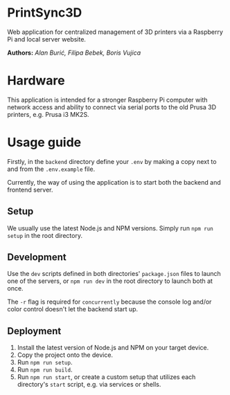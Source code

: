 # PrintSync3D

Web application for centralized management of 3D printers via a Raspberry Pi and local server website.

**Authors:** *Alan Burić, Filipa Bebek, Boris Vujica*

# Hardware

This application is intended for a stronger Raspberry Pi computer with network access and ability to connect via serial
ports to the old Prusa 3D printers, e.g. Prusa i3 MK2S.

# Usage guide

Firstly, in the `backend` directory define your `.env` by making a copy next to and from the `.env.example` file.

Currently, the way of using the application is to start both the backend and frontend server.

## Setup

We usually use the latest Node.js and NPM versions. Simply run `npm run setup` in the root directory.

## Development

Use the `dev` scripts defined in both directories' `package.json` files to launch one of the servers, or `npm run dev`
in the root directory to launch both at once.

The `-r` flag is required for `concurrently` because the console log and/or color control doesn't let the backend start
up.

## Deployment

1. Install the latest version of Node.js and NPM on your target device.
2. Copy the project onto the device.
3. Run `npm run setup`.
4. Run `npm run build`.
5. Run `npm run start`, or create a custom setup that utilizes each directory's `start` script, e.g. via services or
   shells.
